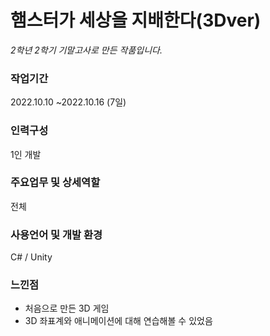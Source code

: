 # 햄스터가 세상을 지배한다(3Dver)
*2학년 2학기 기말고사로 만든 작품입니다.*

### 작업기간
2022.10.10 ~2022.10.16 (7일)

### 인력구성
1인 개발

### 주요업무 및 상세역할
전체

### 사용언어 및 개발 환경
C# / Unity

### 느낀점
-  처음으로 만든 3D 게임
-  3D 좌표계와 애니메이션에 대해 연습해볼 수 있었음
